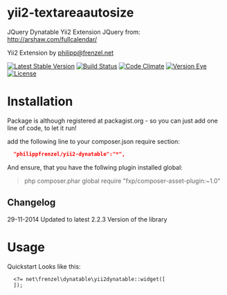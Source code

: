 yii2-textareaautosize
=====================
JQuery Dynatable Yii2 Extension
JQuery from: http://arshaw.com/fullcalendar/

Yii2 Extension by <philipp@frenzel.net>

[![Latest Stable Version](https://poser.pugx.org/philippfrenzel/yii2-dynatable/v/stable.svg)](https://packagist.org/packages/philippfrenzel/yii2-dynatable)
[![Build Status](https://travis-ci.org/philippfrenzel/yii2-dynatable.svg?branch=master)](https://travis-ci.org/philippfrenzel/yii2-dynatable)
[![Code Climate](https://codeclimate.com/github/philippfrenzel/yii2-dynatable.png)](https://codeclimate.com/github/philippfrenzel/yii2-dynatable)
[![Version Eye](https://www.versioneye.com/php/philippfrenzel:yii2-dynatable/badge.svg)](https://www.versioneye.com/php/philippfrenzel:yii2-dynatable)
[![License](https://poser.pugx.org/philippfrenzel/yii2-dynatable/license.svg)](https://packagist.org/packages/philippfrenzel/yii2dynatable)

Installation
============
Package is although registered at packagist.org - so you can just add one line of code, to let it run!

add the following line to your composer.json require section:
```json
  "philippfrenzel/yii2-dynatable":"*",
```

And ensure, that you have the follwing plugin installed global:

> php composer.phar global require "fxp/composer-asset-plugin:~1.0"

Changelog
---------

29-11-2014 Updated to latest 2.2.3 Version of the library

Usage
=====

Quickstart Looks like this:

```
  <?= net\frenzel\dynatable\yii2dynatable::widget([
  ]);

```
